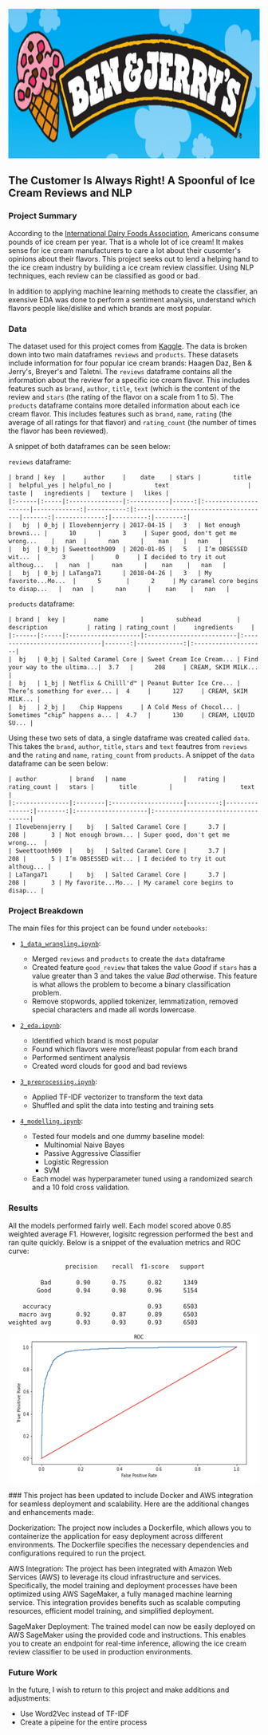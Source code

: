 <p align="center">
  <img src="./images/ben_jerry.jpeg"  width="850" height="300">
</p>

## The Customer Is Always Right! A Spoonful of Ice Cream Reviews and NLP

### Project Summary
According to the [International Dairy Foods Association](https://www.idfa.org/ice-cream-sales-trends), Americans consume pounds of ice cream per year. That is a whole lot of ice cream! It makes sense for ice cream manufacturers to care a lot about their cusomter's opinions about their flavors. This project seeks out to lend a helping hand to the ice cream industry by building a ice cream review classifier. Using NLP techniques, each review can be classified as good or bad.

In addition to applying machine learning methods to create the classifier, an exensive EDA was done to perform a sentiment analysis, understand which flavors people like/dislike and which brands are most popular.

### Data
The dataset used for this project comes from [Kaggle](https://www.kaggle.com/tysonpo/ice-cream-dataset). The data is broken down into two main dataframes `reviews` and `products`.  These datasets include information for four popular ice cream brands: Haagen Daz, Ben & Jerry's, Breyer's and Taletni. The `reviews` dataframe contains all the information about the review for a specific ice cream flavor. This includes features such as `brand`, `author`, `title`, `text` (which is the content of the review and `stars` (the rating of the flavor on a scale from 1 to 5). The `products` dataframe contains more detailed information about each ice cream flavor. This includes features such as `brand`, `name`, `rating` (the average of all ratings for that flavor) and `rating_count` (the number of times the flavor has been reviewed).

A snippet of both dataframes can be seen below:

`reviews` dataframe: 

```
| brand | key  |     author     |    date    | stars |         title        |  helpful_yes | helpful_no |            text                      |  taste |   ingredients |   texture |   likes |
|:------|:-----|:---------------|:-----------|------:|:---------------------|-------------:|-----------:|:-------------------------------------|-------:|--------------:|----------:|--------:|
|   bj  | 0_bj | Ilovebennjerry | 2017-04-15 |   3   | Not enough browni... |      10      |      3     | Super good, don't get me wrong...    |   nan  |      nan      |    nan    |   nan   |
|   bj  | 0_bj | Sweettooth909  | 2020-01-05 |   5   | I’m OBSESSED wit...  |      3       |      0     | I decided to try it out althoug...   |   nan  |      nan      |    nan    |   nan   |
|   bj  | 0_bj | LaTanga71      | 2018-04-26 |   3   | My favorite...Mo...  |      5       |      2     | My caramel core begins to disap...   |   nan  |      nan      |    nan    |   nan   |
```


`products` dataframe: 

```
| brand |  key |        name         |         subhead          |         description           | rating | rating_count |     ingredients     |
|:------|:-----|:--------------------|:-------------------------|:------------------------------|-------:|-------------:|:--------------------|
|  bj   | 0_bj | Salted Caramel Core | Sweet Cream Ice Cream... | Find your way to the ultima...|  3.7   |      208     | CREAM, SKIM MILK... |
|  bj   | 1_bj | Netflix & Chilll'd™ | Peanut Butter Ice Cre... | There’s something for ever... |  4     |      127     | CREAM, SKIM MILK... |
|  bj   | 2_bj |    Chip Happens     | A Cold Mess of Chocol... | Sometimes “chip” happens a... |  4.7   |      130     | CREAM, LIQUID SU... |
```

Using these two sets of data, a single dataframe was created called `data`. This takes the `brand`, `author`, `title`, `stars` and `text` feautres from `reviews` and the `rating` and `name`, `rating_count` from `products`. A snippet of the `data` dataframe can be seen below:
```
| author         | brand   | name                |   rating |   rating_count |   stars |       title         |                   text             |
|:---------------|:--------|:--------------------|---------:|---------------:|--------:|:--------------------|:-----------------------------------|
| Ilovebennjerry |    bj   | Salted Caramel Core |      3.7 |            208 |       3 | Not enough brown... | Super good, don't get me wrong...  |
| Sweettooth909  |    bj   | Salted Caramel Core |      3.7 |            208 |       5 | I’m OBSESSED wit... | I decided to try it out althoug... |
| LaTanga71      |    bj   | Salted Caramel Core |      3.7 |            208 |       3 | My favorite...Mo... | My caramel core begins to disap... |
```

### Project Breakdown
The main files for this project can be found under `notebooks`:

- [`1_data_wrangling.ipynb`](https://github.com/isabelanyc/Ice-Cream-Reviews/blob/main/notebooks/1_data_wrangling.ipynb):
    - Merged `reviews` and `products` to create the `data` dataframe
    - Created feature `good_review` that takes the value *Good* if `stars` has a value greater than 3 and takes the value *Bad* otherwise. This feature is what allows the problem to become a binary classification problem.
    - Remove stopwords, applied tokenizer, lemmatization, removed special characters and made all words lowercase.
   
- [`2_eda.ipynb`](https://github.com/isabelanyc/Ice-Cream-Reviews/blob/main/notebooks/2_eda.ipynb):
   - Identified which brand is most popular
   - Found which flavors were more/least popular from each brand
   - Performed sentiment analysis
   - Created word clouds for good and bad reviews

- [`3_preprocessing.ipynb`](https://github.com/isabelanyc/Ice-Cream-Reviews/blob/main/notebooks/3_preprocessing.ipynb):
    - Applied TF-IDF vectorizer to transform the text data
    - Shuffled and split the data into testing and training sets

- [`4_modelling.ipynb`](https://github.com/isabelanyc/Ice-Cream-Reviews/blob/main/notebooks/4_modelling.ipynb):
    - Tested four models and one dummy baseline model:
        - Multinomial Naive Bayes
        - Passive Aggressive Classifier
        - Logistic Regression
        - SVM
     - Each model was hyperparameter tuned using a randomized search and a 10 fold cross validation.

### Results
All the models performed fairly well. Each model scored above 0.85 weighted average F1. However, logisitc regression performed the best and ran quite quickly. Below is a snippet of the evaluation metrics and ROC curve:

```
                precision    recall  f1-score   support

         Bad       0.90      0.75      0.82      1349
        Good       0.94      0.98      0.96      5154

    accuracy                           0.93      6503
   macro avg       0.92      0.87      0.89      6503
weighted avg       0.93      0.93      0.93      6503
```

<p align="center">
  <img src="./images/roc.png"  width="500" height="300">
</p>
### 
This project has been updated to include Docker and AWS integration for seamless deployment and scalability. Here are the additional changes and enhancements made:

Dockerization: The project now includes a Dockerfile, which allows you to containerize the application for easy deployment across different environments. The Dockerfile specifies the necessary dependencies and configurations required to run the project.

AWS Integration: The project has been integrated with Amazon Web Services (AWS) to leverage its cloud infrastructure and services. Specifically, the model training and deployment processes have been optimized using AWS SageMaker, a fully managed machine learning service. This integration provides benefits such as scalable computing resources, efficient model training, and simplified deployment.

SageMaker Deployment: The trained model can now be easily deployed on AWS SageMaker using the provided code and instructions. This enables you to create an endpoint for real-time inference, allowing the ice cream review classifier to be used in production environments.

### Future Work
In the future, I wish to return to this project and make additions and adjustments:
- Use Word2Vec instead of TF-IDF
- Create a pipeine for the entire process
